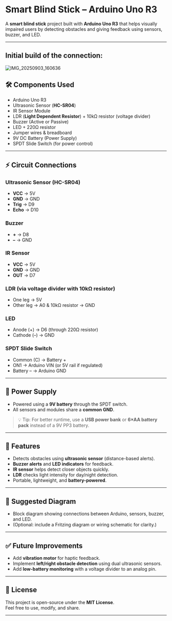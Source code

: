 
# Smart Blind Stick – Arduino Uno R3

A **smart blind stick** project built with **Arduino Uno R3** that helps visually impaired users by detecting obstacles and giving feedback using sensors, buzzer, and LED.

---
## Initial build of the connection: 

![IMG_20250903_160636](https://github.com/user-attachments/assets/4b3e7da9-67ef-43cf-b3dc-34953747536e)



## 🛠 Components Used

- Arduino Uno R3  
- Ultrasonic Sensor (**HC-SR04**)  
- IR Sensor Module  
- LDR (**Light Dependent Resistor**) + 10kΩ resistor (voltage divider)  
- Buzzer (Active or Passive)  
- LED + 220Ω resistor  
- Jumper wires & breadboard  
- 9V DC Battery (Power Supply)  
- SPDT Slide Switch (for power control)

---

## ⚡ Circuit Connections

### Ultrasonic Sensor (HC-SR04)
- **VCC** → 5V  
- **GND** → GND  
- **Trig** → D9  
- **Echo** → D10  

### Buzzer
- **+** → D8  
- **–** → GND  

### IR Sensor
- **VCC** → 5V  
- **GND** → GND  
- **OUT** → D7  

### LDR (via voltage divider with 10kΩ resistor)
- One leg → 5V  
- Other leg → A0 & 10kΩ resistor → GND  

### LED
- Anode (+) → D6 (through 220Ω resistor)  
- Cathode (–) → GND  

### SPDT Slide Switch
- Common (C) → Battery +  
- ON1 → Arduino VIN (or 5V rail if regulated)  
- Battery – → Arduino GND  

---

## 🔋 Power Supply

- Powered using a **9V battery** through the SPDT switch.  
- All sensors and modules share a **common GND**.  

> 💡 Tip: For better runtime, use a **USB power bank** or **6×AA battery pack** instead of a 9V PP3 battery.

---

## 🚀 Features

- Detects obstacles using **ultrasonic sensor** (distance-based alerts).  
- **Buzzer alerts** and **LED indicators** for feedback.  
- **IR sensor** helps detect closer objects quickly.  
- **LDR** checks light intensity for day/night detection.  
- Portable, lightweight, and **battery-powered**.

---

## 📸 Suggested Diagram

- Block diagram showing connections between Arduino, sensors, buzzer, and LED.  
- (Optional: include a Fritzing diagram or wiring schematic for clarity.)

---

## ✅ Future Improvements

- Add **vibration motor** for haptic feedback.  
- Implement **left/right obstacle detection** using dual ultrasonic sensors.  
- Add **low-battery monitoring** with a voltage divider to an analog pin.

---

## 📜 License

This project is open-source under the **MIT License**.  
Feel free to use, modify, and share.

---
